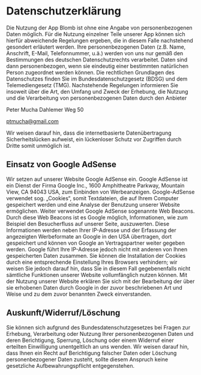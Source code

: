 # Datenschutzerklärung

Die Nutzung der App Blomb ist ohne eine Angabe von personenbezogenen Daten möglich. 
Für die Nutzung einzelner Teile unserer App können sich hierfür abweichende Regelungen ergeben,
die in diesem Falle nachstehend gesondert erläutert werden. 
Ihre personenbezogenen Daten (z.B. Name, Anschrift, E-Mail, Telefonnummer, u.ä.) werden von uns nur gemäß den 
Bestimmungen des deutschen Datenschutzrechts verarbeitet. 
Daten sind dann personenbezogen, wenn sie eindeutig einer 
bestimmten natürlichen Person zugeordnet werden können. 
Die rechtlichen Grundlagen des Datenschutzes finden Sie im 
Bundesdatenschutzgesetz (BDSG) und dem Telemediengesetz (TMG). Nachstehende Regelungen 
informieren Sie insoweit über die Art, den Umfang und Zweck der Erhebung, die Nutzung und 
die Verarbeitung von personenbezogenen Daten durch den Anbieter

Peter Mucha
Dahlemer Weg 50



ptmucha@gmail.com

Wir weisen darauf hin, dass die internetbasierte Datenübertragung Sicherheitslücken aufweist, 
ein lückenloser Schutz vor Zugriffen durch Dritte somit unmöglich ist.

## Einsatz von Google AdSense

Wir setzen auf unserer Website Google AdSense ein. Google AdSense 
ist ein Dienst der Firma Google Inc., 1600 Amphitheatre Parkway,
Mountain View, CA 94043 USA, zum Einbinden von Werbeanzeigen. 
Google-AdSense verwendet sog. „Cookies“, somit Textdateien, die 
auf Ihrem Computer gespeichert werden und eine Analyse der Benutzung 
unserer Website ermöglichen. Weiter verwendet Google AdSense sogenannte 
Web Beacons. Durch diese Web Beacons ist es Google möglich, Informationen, 
wie zum Beispiel den Besucherfluss auf unserer Seite, auszuwerten. Diese Informationen 
werden neben Ihrer IP-Adresse und der Erfassung der angezeigten Werbeformate an Google in den 
USA übertragen, dort gespeichert und können von Google an Vertragspartner weiter gegeben werden.
Google führt Ihre IP-Adresse jedoch nicht mit anderen von Ihnen gespeicherten Daten zusammen. Sie 
können die Installation der Cookies durch eine entsprechende Einstellung Ihres Browsers verhindern; 
wir weisen Sie jedoch darauf hin, dass Sie in diesem Fall gegebenenfalls nicht sämtliche Funktionen 
unserer Website vollumfänglich nutzen können. Mit der Nutzung unserer Website erklären Sie sich mit 
der Bearbeitung der über sie erhobenen Daten durch Google in der zuvor beschriebenen Art und Weise 
und zu dem zuvor benannten Zweck einverstanden.

## Auskunft/Widerruf/Löschung

Sie können sich aufgrund des Bundesdatenschutzgesetzes bei Fragen zur Erhebung, 
Verarbeitung oder Nutzung Ihrer personenbezogenen Daten und deren Berichtigung, Sperrung, 
Löschung oder einem Widerruf einer erteilten Einwilligung unentgeltlich an uns wenden. Wir weisen 
darauf hin, dass Ihnen ein Recht auf Berichtigung falscher Daten oder Löschung personenbezogener 
Daten zusteht, sollte diesem Anspruch keine gesetzliche Aufbewahrungspflicht entgegenstehen.
